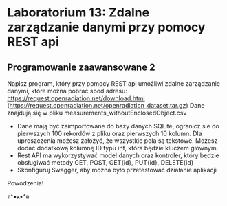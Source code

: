 # Laboratorium 13: Zdalne zarządzanie danymi przy pomocy REST api
## Programowanie zaawansowane 2


Napisz program, który przy pomocy REST api umożliwi zdalne zarządzanie danymi, które można pobrać spod adresu:
https://request.openradiation.net/download.html
(https://request.openradiation.net/openradiation_dataset.tar.gz)
Dane znajdują się w pliku measurements_withoutEnclosedObject.csv
- Dane mają być zaimportowane do bazy danych SQLite, ogranicz sie do pierwszych 100 rekordów z pliku oraz pierwszych 10 kolumn. Dla uproszczenia możesz założyć, że wszystkie pola są tekstowe. Możesz dodać dodatkową kolumnę ID typu int, która będzie kluczem głównym.
- Rest API ma wykorzystywać model danych oraz kontroler, który będzie obsługiwać metody GET, POST, GET{id}, PUT{id}, DELETE{id}
- Skonfiguruj Swagger, aby można było przetestować działanie aplikacji

Powodzenia!

ฅ^•ﻌ•^ฅ